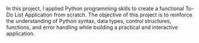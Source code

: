 In this project, I applied Python programming skills to create a functional To-Do List Application from scratch. The objective of this project is to reinforce the understanding of Python syntax, data types, control structures, functions, and error handling while building a practical and interactive application.

